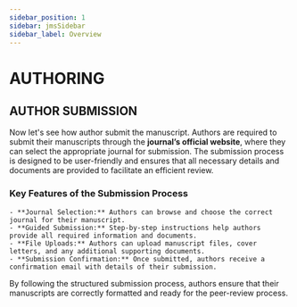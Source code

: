 ```yaml
---
sidebar_position: 1
sidebar: jmsSidebar
sidebar_label: Overview
---
```


# AUTHORING

## AUTHOR SUBMISSION

Now let's see how author submit the manuscript.
Authors are required to submit their manuscripts through the **journal’s official website**, where they can select the appropriate journal for submission. The submission process is designed to be user-friendly and ensures that all necessary details and documents are provided to facilitate an efficient review.

### Key Features of the Submission Process

    - **Journal Selection:** Authors can browse and choose the correct journal for their manuscript.
    - **Guided Submission:** Step-by-step instructions help authors provide all required information and documents.
    - **File Uploads:** Authors can upload manuscript files, cover letters, and any additional supporting documents.
    - **Submission Confirmation:** Once submitted, authors receive a confirmation email with details of their submission.
By following the structured submission process, authors ensure that their manuscripts are correctly formatted and ready for the peer-review process.

